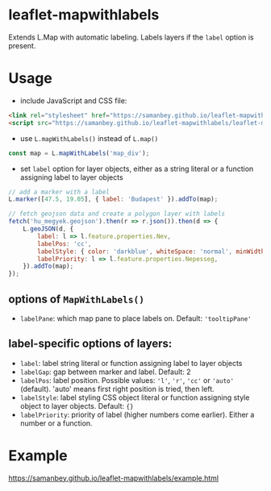 # leaflet-mapwithlabels
Extends L.Map with automatic labeling.
Labels layers if the `label` option is present.

# Usage
- include JavaScript and CSS file:
```HTML
<link rel="stylesheet" href="https://samanbey.github.io/leaflet-mapwithlabels/leaflet-mapwithlabels.css" />
<script src="https://samanbey.github.io/leaflet-mapwithlabels/leaflet-mapwithlabels.js"></script>
```
- use `L.mapWithLabels()` instead of `L.map()`
```javascript
const map = L.mapWithLabels('map_div');
``` 

- set `label` option for layer objects, either as a string literal 
  or a function assigning label to layer objects
```javascript
// add a marker with a label
L.marker([47.5, 19.05], { label: 'Budapest' }).addTo(map);

// fetch geojson data and create a polygon layer with labels
fetch('hu_megyek.geojson').then(r => r.json()).then(d => {
    L.geoJSON(d, {
        label: l => l.feature.properties.Nev, 
        labelPos: 'cc', 
        labelStyle: { color: 'darkblue', whiteSpace: 'normal', minWidth: '120px', textAlign: 'center'},
        labelPriority: l => l.feature.properties.Nepesseg,
    }).addTo(map);
});
```

## options of `MapWithLabels()`
- `labelPane`: which map pane to place labels on. Default: `'tooltipPane'`

## label-specific options of layers:
- `label`: label string literal or function assigning label to layer objects
- `labelGap`: gap between marker and label. Default: 2
- `labelPos`: label position. Possible values: `'l'`, `'r'`, `'cc'` or `'auto'` (default). 
               'auto' means first right position is tried, then left.
- `labelStyle`: label styling CSS object literal or function assigning style object to layer objects.
                Default: `{}`
- `labelPriority`: priority of label (higher numbers come earlier). Either a number or a function.

# Example
https://samanbey.github.io/leaflet-mapwithlabels/example.html